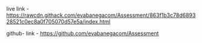 live link - https://rawcdn.githack.com/evabanegacom/Assessment/863f1b3c78d689328521c0ec8a0f705070d57e5a/index.html

github- link - https://github.com/evabanegacom/Assessment